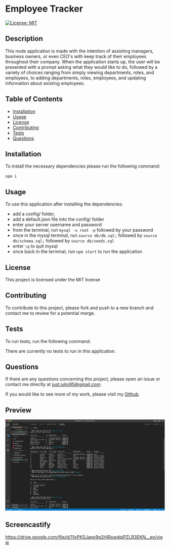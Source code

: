 # Employee Tracker
[![License: MIT](https://img.shields.io/badge/License-MIT-yellow.svg)](https://opensource.org/licenses/MIT)

## Description
This node application is made with the intention of assisting managers, business owners, or even CEO's with keep track of their employees throughout their company. When the application starts up, the user will be presented with a prompt asking what they would like to do, followed by a variety of choices ranging from simply viewing departments, roles, and employees, to adding departments, roles, employees, and updating information about existing employees.

## Table of Contents
* [Installation](#Installation)
* [Usage](#Usage)
* [License](#License)
* [Contributing](#Contributing)
* [Tests](#Tests)
* [Questions](#Questions)

## Installation
To install the necessary dependencies please run the following command:

`npm i`

## Usage
To use this application after installing the dependencies:

- add a config/ folder,
- add a default.json file into the config/ folder
- enter your server username and password
- from the terminal, run `mysql -u root -p` followed by your password
- once in the mysql terminal, run `source db/db.sql;` followed by `source db/schema.sql;` followed by `source db/seeds.sql`
- enter `\q` to quit mysql
- once back in the terminal, run `npm start` to run the application

## License
        
This project is licensed under the MIT license

## Contributing
To contribute to this project, please fork and push to a new branch and contact me to review for a potential merge.

## Tests
To run tests, run the following command:

There are currently no tests to run in this application.

## Questions
If there are any questions concerning this project, please open an issue or contact me directly at just.julio95@gmail.com.

If you would like to see more of my work, please visit my [Github](https://github.com/justjulio95).

## Preview
![Employee Tracker](./assets/img/Screen%20Shot%202022-05-30%20at%2011.54.35%20AM.png)

## Screencastify
https://drive.google.com/file/d/11xPKSJapx9q2HjRswdqiPZLR3EKN__eo/view